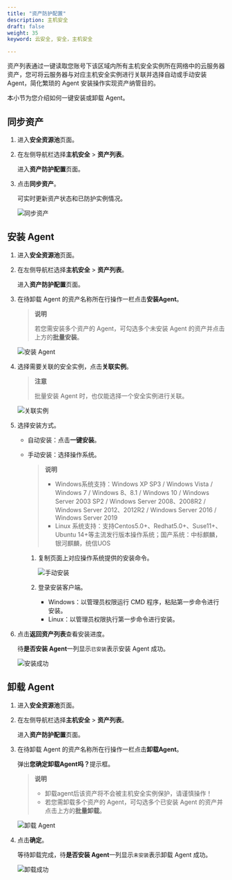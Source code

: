```yaml
---
title: "资产防护配置"
description: 主机安全
draft: false
weight: 35
keyword: 云安全, 安全，主机安全

---
```


资产列表通过一键读取您账号下该区域内所有主机安全实例所在网络中的云服务器资产，您可将云服务器与对应主机安全实例进行关联并选择自动或手动安装 Agent，简化繁琐的 Agent 安装操作实现资产纳管目的。

本小节为您介绍如何一键安装或卸载 Agent。

## 同步资产

1. 进入**安全资源池**页面。

2. 在左侧导航栏选择**主机安全** > **资产列表**。

   进入**资产防护配置**页面。

3. 点击**同步资产**。

   可实时更新资产状态和已防护实例情况。

   ![同步资产](../../_images/vm_protection_00.png)

## 安装 Agent

1. 进入**安全资源池**页面。

2. 在左侧导航栏选择**主机安全** > **资产列表**。

   进入**资产防护配置**页面。

3. 在待卸载 Agent 的资产名称所在行操作一栏点击**安装Agent**。

   >**说明**
   >
   >若您需安装多个资产的 Agent，可勾选多个未安装 Agent 的资产并点击上方的**批量安装**。

   ![安装 Agent](../../_images/vm_protection_01.png)

4. 选择需要关联的安全实例，点击**关联实例**。

   >**注意**
   >
   >批量安装 Agent 时，也仅能选择一个安全实例进行关联。

   ![关联实例](../../_images/vm_protection_02.png)

5. 选择安装方式。

   * 自动安装：点击**一键安装**。

   * 手动安装：选择操作系统。

     >**说明**
     >
     >* Windows系统支持：Windows XP SP3 / Windows Vista / Windows 7 / Windows 8、8.1 / Windows 10 / Windows Server 2003 SP2 / Windows Server 2008、2008R2 / Windows Server 2012、2012R2 / Windows Server 2016 / Windows Server 2019
     >* Linux 系统支持：支持Centos5.0+、Redhat5.0+、Suse11+、Ubuntu 14+等主流发行版本操作系统；国产系统：中标麒麟，银河麒麟，统信UOS

     1. 复制页面上对应操作系统提供的安装命令。

        ![手动安装](../../_images/vm_protection_21.png)

     2. 登录安装客户端。

        * Windows：以管理员权限运行 CMD 程序，粘贴第一步命令进行安装。
        * Linux：以管理员权限执行第一步命令进行安装。

6. 点击**返回资产列表**查看安装进度。

   待**是否安装 Agent**一列显示`已安装`表示安装 Agent 成功。

   ![安装成功](../../_images/vm_protection_22.png)

   

## 卸载 Agent

1. 进入**安全资源池**页面。

2. 在左侧导航栏选择**主机安全** > **资产列表**。

   进入**资产防护配置**页面。

3. 在待卸载 Agent 的资产名称所在行操作一栏点击**卸载Agent**。

   弹出<b>您确定卸载Agent吗？</b>提示框。

   >**说明**
   >
   >* 卸载agent后该资产将不会被主机安全实例保护，请谨慎操作！
   >* 若您需卸载多个资产的 Agent，可勾选多个已安装 Agent 的资产并点击上方的**批量卸载**。

   ![卸载 Agent](../../_images/vm_protection_03.png)

4. 点击**确定**。

   等待卸载完成，待**是否安装 Agent**一列显示`未安装`表示卸载 Agent 成功。

   ![卸载成功](../../_images/vm_protection_04.png)

